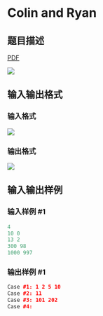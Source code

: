 # Colin and Ryan

## 题目描述

[problemUrl]: https://uva.onlinejudge.org/index.php?option=com_onlinejudge&Itemid=8&category=20&page=show_problem&problem=1821

[PDF](https://uva.onlinejudge.org/external/108/p10880.pdf)

![](https://cdn.luogu.com.cn/upload/vjudge_pic/UVA10880/ef34e3ff9b032d85584784a8deb45e0960b2afbd.png)

## 输入输出格式

### 输入格式

![](https://cdn.luogu.com.cn/upload/vjudge_pic/UVA10880/ed25e33e4ce4709171dd050423448d7fbf1f3771.png)

### 输出格式

![](https://cdn.luogu.com.cn/upload/vjudge_pic/UVA10880/a5885de289793c317de2a1a24149ccbbab559582.png)

## 输入输出样例

### 输入样例 #1

```cpp
4
10 0
13 2
300 98
1000 997
```


### 输出样例 #1

```cpp
Case #1: 1 2 5 10
Case #2: 11
Case #3: 101 202
Case #4:
```


